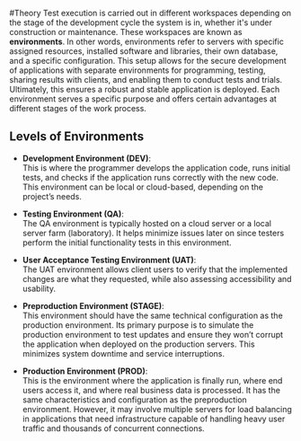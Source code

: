 #Theory 
Test execution is carried out in different workspaces depending on the stage of the development cycle the system is in, whether it's under construction or maintenance. These workspaces are known as **environments**. In other words, environments refer to servers with specific assigned resources, installed software and libraries, their own database, and a specific configuration.
This setup allows for the secure development of applications with separate environments for programming, testing, sharing results with clients, and enabling them to conduct tests and trials. Ultimately, this ensures a robust and stable application is deployed.
Each environment serves a specific purpose and offers certain advantages at different stages of the work process.
## Levels of Environments
- **Development Environment (DEV)**:  
    This is where the programmer develops the application code, runs initial tests, and checks if the application runs correctly with the new code. This environment can be local or cloud-based, depending on the project’s needs.

- **Testing Environment (QA)**:  
    The QA environment is typically hosted on a cloud server or a local server farm (laboratory). It helps minimize issues later on since testers perform the initial functionality tests in this environment.

- **User Acceptance Testing Environment (UAT)**:  
    The UAT environment allows client users to verify that the implemented changes are what they requested, while also assessing accessibility and usability.

- **Preproduction Environment (STAGE)**:  
    This environment should have the same technical configuration as the production environment. Its primary purpose is to simulate the production environment to test updates and ensure they won’t corrupt the application when deployed on the production servers. This minimizes system downtime and service interruptions.

- **Production Environment (PROD)**:  
    This is the environment where the application is finally run, where end users access it, and where real business data is processed. It has the same characteristics and configuration as the preproduction environment. However, it may involve multiple servers for load balancing in applications that need infrastructure capable of handling heavy user traffic and thousands of concurrent connections.